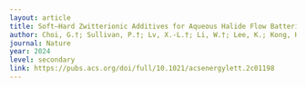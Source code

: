 ```yaml
---
layout: article
title: Soft–Hard Zwitterionic Additives for Aqueous Halide Flow Batteries. 
author: Choi, G.†; Sullivan, P.†; Lv, X.-L.†; Li, W.†; Lee, K.; Kong, H.; Gessler, S.; Schmidt, J. R.; Feng, D.*
journal: Nature
year: 2024
level: secondary
link: https://pubs.acs.org/doi/full/10.1021/acsenergylett.2c01198
---
```

